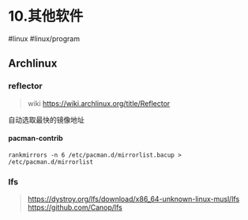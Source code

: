 # 10.其他软件

#linux #linux/program 

## Archlinux

### reflector

> wiki https://wiki.archlinux.org/title/Reflector

自动选取最快的镜像地址

#### pacman-contrib

`rankmirrors -n 6 /etc/pacman.d/mirrorlist.bacup > /etc/pacman.d/mirrorlist`

### lfs

> https://dystroy.org/lfs/download/x86_64-unknown-linux-musl/lfs
> https://github.com/Canop/lfs
